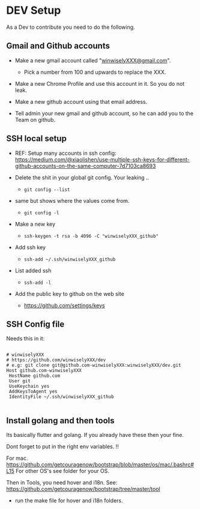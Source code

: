 # DEV Setup

As a Dev to contribute you need to do the following.

## Gmail and Github accounts

- Make a new gmail account called "winwiselyXXX@gmail.com".
	- Pick a number from 100 and upwards to replace the XXX.

- Make a new Chrome Profile and use this account in it. So you do not leak.

- Make a new github account using that email address.

- Tell admin your new gmail and github account, so he can add you to the Team on github.

## SSH local setup

- REF: Setup many accounts in ssh config:  https://medium.com/@xiaolishen/use-multiple-ssh-keys-for-different-github-accounts-on-the-same-computer-7d7103ca8693

- Delete the shit in your global git config. Your leaking ..
	- ``` git config --list ```

- same but shows where the values come from.
	- ``` git config -l ```

- Make a new key
	- ``` ssh-keygen -t rsa -b 4096 -C "winwiselyXXX_github" ```


- Add ssh key 
	- ``` ssh-add ~/.ssh/winwiselyXXX_github  ```

- List added ssh 
	- ``` ssh-add -l  ```


- Add the public key to github on the web site
	- https://github.com/settings/keys

## SSH Config file

Needs this in it:

```

# winwiselyXXX
# https://github.com/winwiselyXXX/dev
# e.g: git clone git@github.com-winwiselyXXX:winwiselyXXX/dev.git
Host github.com-winwiselyXXX
 HostName github.com
 User git
 UseKeychain yes
 AddKeysToAgent yes
 IdentityFile ~/.ssh/winwiselyXXX_github
 
```


## Install golang and then tools

Its basically flutter and golang. If you already have these then your fine.

Dont forget to put in the right env variables. !!

For mac. https://github.com/getcouragenow/bootstrap/blob/master/os/mac/.bashrc#L15
For other OS's see folder for your OS.

Then in Tools, you need hover and i18n.
See: https://github.com/getcouragenow/bootstrap/tree/master/tool
- run the make file for hover and i18n folders.

